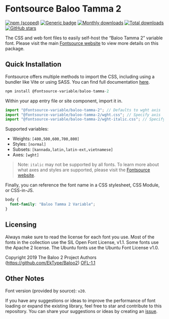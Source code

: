 # Fontsource Baloo Tamma 2

[![npm (scoped)](https://img.shields.io/npm/v/@fontsource-variable/baloo-tamma-2?color=brightgreen)](https://www.npmjs.com/package/@fontsource-variable/baloo-tamma-2) [![Generic badge](https://img.shields.io/badge/fontsource-passing-brightgreen)](https://github.com/fontsource/fontsource) [![Monthly downloads](https://badgen.net/npm/dm/@fontsource-variable/baloo-tamma-2)](https://github.com/fontsource/fontsource) [![Total downloads](https://badgen.net/npm/dt/@fontsource-variable/baloo-tamma-2)](https://github.com/fontsource/fontsource) [![GitHub stars](https://img.shields.io/github/stars/fontsource/fontsource.svg?style=social&label=Star)](https://github.com/fontsource/fontsource/stargazers)

The CSS and web font files to easily self-host the “Baloo Tamma 2” variable font. Please visit the main [Fontsource website](https://fontsource.org/fonts/baloo-tamma-2) to view more details on this package.

## Quick Installation

Fontsource offers multiple methods to import the CSS, including using a bundler like Vite or using SASS. You can find full documentation [here](https://fontsource.org/docs/getting-started/introduction).

```javascript
npm install @fontsource-variable/baloo-tamma-2
```

Within your app entry file or site component, import it in.

```javascript
import "@fontsource-variable/baloo-tamma-2"; // Defaults to wght axis
import "@fontsource-variable/baloo-tamma-2/wght.css"; // Specify axis
import "@fontsource-variable/baloo-tamma-2/wght-italic.css"; // Specify axis and style
```

Supported variables:
- Weights: `[400,500,600,700,800]`
- Styles: `[normal]`
- Subsets: `[kannada,latin,latin-ext,vietnamese]`
- Axes: `[wght]`

> Note: `italic` may not be supported by all fonts. To learn more about what axes and styles are supported, please visit the [Fontsource website](https://fontsource.org/fonts/baloo-tamma-2).

Finally, you can reference the font name in a CSS stylesheet, CSS Module, or CSS-in-JS.

```css
body {
  font-family: "Baloo Tamma 2 Variable";
}
```

## Licensing
Always make sure to read the license for each font you use. Most of the fonts in the collection use the SIL Open Font License, v1.1. Some fonts use the Apache 2 license. The Ubuntu fonts use the Ubuntu Font License v1.0.

Copyright 2019 The Baloo 2 Project Authors (https://github.com/EkType/Baloo2)
[OFL-1.1](https://openfontlicense.org)

## Other Notes
Font version (provided by source): `v20`.

If you have any suggestions or ideas to improve the performance of font loading or expand the existing library, feel free to star and contribute to this repository. You can share your suggestions or ideas by creating an [issue](https://github.com/fontsource/fontsource/issues).